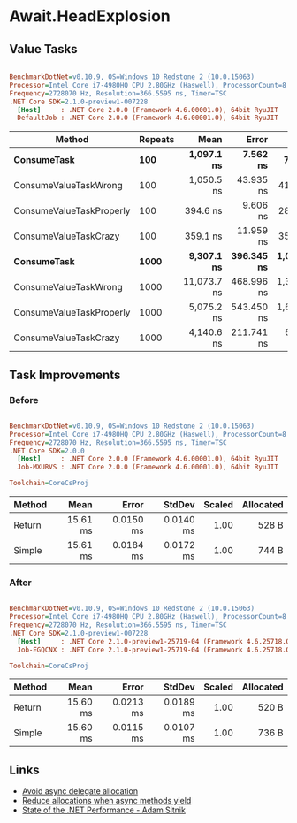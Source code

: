 # Await.HeadExplosion

## Value Tasks

``` ini

BenchmarkDotNet=v0.10.9, OS=Windows 10 Redstone 2 (10.0.15063)
Processor=Intel Core i7-4980HQ CPU 2.80GHz (Haswell), ProcessorCount=8
Frequency=2728070 Hz, Resolution=366.5595 ns, Timer=TSC
.NET Core SDK=2.1.0-preview1-007228
  [Host]     : .NET Core 2.0.0 (Framework 4.6.00001.0), 64bit RyuJIT
  DefaultJob : .NET Core 2.0.0 (Framework 4.6.00001.0), 64bit RyuJIT


```
 |                   Method | Repeats |        Mean |      Error |       StdDev |      Median | Scaled | ScaledSD |   Gen 0 | Allocated |
 |------------------------- |-------- |------------:|-----------:|-------------:|------------:|-------:|---------:|--------:|----------:|
 |              **ConsumeTask** |     **100** |  **1,097.1 ns** |   **7.562 ns** |     **7.073 ns** |  **1,098.4 ns** |   **2.79** |     **0.20** |  **1.1539** |    **7272 B** |
 |    ConsumeValueTaskWrong |     100 |  1,050.5 ns |  43.935 ns |    41.097 ns |  1,035.4 ns |   2.68 |     0.22 |       - |       0 B |
 | ConsumeValueTaskProperly |     100 |    394.6 ns |   9.606 ns |    28.323 ns |    394.7 ns |   1.00 |     0.00 |       - |       0 B |
 |    ConsumeValueTaskCrazy |     100 |    359.1 ns |  11.959 ns |    35.260 ns |    354.8 ns |   0.91 |     0.11 |       - |       0 B |
 |              **ConsumeTask** |    **1000** |  **9,307.1 ns** | **396.345 ns** | **1,091.649 ns** |  **9,501.1 ns** |   **2.00** |     **0.60** | **11.4441** |   **72072 B** |
 |    ConsumeValueTaskWrong |    1000 | 11,073.7 ns | 468.996 ns | 1,382.844 ns | 10,329.0 ns |   2.38 |     0.73 |       - |       0 B |
 | ConsumeValueTaskProperly |    1000 |  5,075.2 ns | 543.450 ns | 1,602.374 ns |  4,455.4 ns |   1.00 |     0.00 |       - |       0 B |
 |    ConsumeValueTaskCrazy |    1000 |  4,140.6 ns | 211.741 ns |   604.109 ns |  4,201.2 ns |   0.89 |     0.28 |       - |       0 B |


## Task Improvements

### Before

``` ini

BenchmarkDotNet=v0.10.9, OS=Windows 10 Redstone 2 (10.0.15063)
Processor=Intel Core i7-4980HQ CPU 2.80GHz (Haswell), ProcessorCount=8
Frequency=2728070 Hz, Resolution=366.5595 ns, Timer=TSC
.NET Core SDK=2.0.0
  [Host]     : .NET Core 2.0.0 (Framework 4.6.00001.0), 64bit RyuJIT
  Job-MXURVS : .NET Core 2.0.0 (Framework 4.6.00001.0), 64bit RyuJIT

Toolchain=CoreCsProj  

```
 |  Method |     Mean |     Error |    StdDev | Scaled | Allocated |
 |-------- |---------:|----------:|----------:|-------:|----------:|
 |  Return | 15.61 ms | 0.0150 ms | 0.0140 ms |   1.00 |     528 B |
 |  Simple | 15.61 ms | 0.0184 ms | 0.0172 ms |   1.00 |     744 B |


### After

``` ini

BenchmarkDotNet=v0.10.9, OS=Windows 10 Redstone 2 (10.0.15063)
Processor=Intel Core i7-4980HQ CPU 2.80GHz (Haswell), ProcessorCount=8
Frequency=2728070 Hz, Resolution=366.5595 ns, Timer=TSC
.NET Core SDK=2.1.0-preview1-007228
  [Host]     : .NET Core 2.1.0-preview1-25719-04 (Framework 4.6.25718.02), 64bit RyuJIT
  Job-EGQCNX : .NET Core 2.1.0-preview1-25719-04 (Framework 4.6.25718.02), 64bit RyuJIT

Toolchain=CoreCsProj  

```
 |  Method |     Mean |     Error |    StdDev | Scaled | Allocated |
 |-------- |---------:|----------:|----------:|-------:|----------:|
 |  Return | 15.60 ms | 0.0213 ms | 0.0189 ms |   1.00 |     520 B |
 |  Simple | 15.60 ms | 0.0115 ms | 0.0107 ms |   1.00 |     736 B |


## Links

 * [Avoid async delegate allocation](https://github.com/dotnet/coreclr/pull/14178)
 * [Reduce allocations when async methods yield](https://github.com/dotnet/coreclr/pull/13105)
 * [State of the .NET Performance - Adam Sitnik](https://youtu.be/CSPSvBeqJ9c?t=37m38s)
